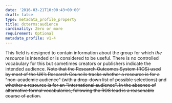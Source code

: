 ```yaml
---
date: '2016-03-21T10:00:43+00:00'
draft: false
type: metadata_profile_property
title: dcterms:audience
cardinality: Zero or more
requirement: Optional
metadata_profile: v1-4
---
```

This field is designed to contain information about the group for which *the resource* is intended or is considered to be useful. There is no controlled vocabulary for this but sometimes creators or publishers indicate the intended audience. <del>Note that the Research Outcomes System (ROS) used by most of the UK’s Research Councils tracks whether a resource is for a &#34;non-academic audience&#34; (with a drop-down list of possible selections) and whether a resource is for an &#34;international audience&#34;. In the absence of alternative formal vocabularies, following the ROS lead is a reasonable course of action.</del>

